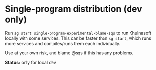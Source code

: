 # Single-program distribution (dev only)

Run `sg start single-program-experimental-blame-sqs` to run Khulnasoft locally with some services. This can be faster than `sg start`, which runs more services and compiles/runs them each individually.

Use at your own risk, and blame @sqs if this has any problems.

**Status:** only for local dev
